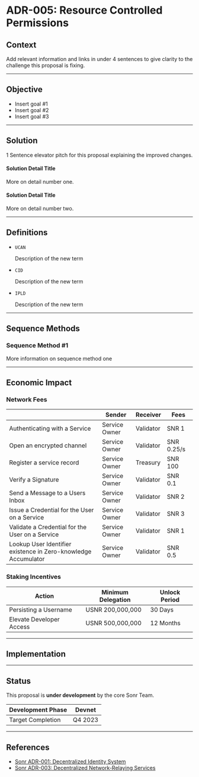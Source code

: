 # ADR-005: Resource Controlled Permissions

## Context

Add relevant information and links in under 4 sentences to give clarity to the challenge this proposal is fixing.

---

## O**bjective**

- Insert goal #1
- Insert goal #2
- Insert goal #3

---

## Solution

1 Sentence elevator pitch for this proposal explaining the improved changes.

#### Solution Detail Title

More on detail number one.

#### Solution Detail Title

More on detail number two.

---

## Definitions

- `UCAN`

  Description of the new term

- `CID`

  Description of the new term

- `IPLD`

  Description of the new term

---

## Sequence Methods

### Sequence Method #1

More information on sequence method one

---

## Economic Impact

### Network Fees

|                                                                | Sender        | Receiver  | Fees       |
| -------------------------------------------------------------- | ------------- | --------- | ---------- |
| Authenticating with a Service                                  | Service Owner | Validator | SNR 1      |
| Open an encrypted channel                                      | Service Owner | Validator | SNR 0.25/s |
| Register a service record                                      | Service Owner | Treasury  | SNR 100    |
| Verify a Signature                                             | Service Owner | Validator | SNR 0.1    |
| Send a Message to a Users Inbox                                | Service Owner | Validator | SNR 2      |
| Issue a Credential for the User on a Service                   | Service Owner | Validator | SNR 3      |
| Validate a Credential for the User on a Service                | Service Owner | Validator | SNR 1      |
| Lookup User Identifier existence in Zero-knowledge Accumulator | Service Owner | Validator | SNR 0.5    |

### Staking Incentives

| Action                   | Minimum Delegation | Unlock Period |
| ------------------------ | ------------------ | ------------- |
| Persisting a Username    | USNR 200,000,000   | 30 Days       |
| Elevate Developer Access | USNR 500,000,000   | 12 Months     |

---

## Implementation

---

## Status

This proposal is **under development** by the core Sonr Team.

| Development Phase | Devnet  |
| ----------------- | ------- |
| Target Completion | Q4 2023 |

---

## References

- [Sonr ADR-001: Decentralized Identity System](https://www.notion.so/ADR-002-Decentralized-Identity-Specification-01102d0fa712448b8893fe1bdc689d1e?pvs=21)
- [Sonr ADR-003: Decentralized Network-Relaying Services](https://www.notion.so/ADR-003-Authoritative-Application-Records-9b579f508d14454bbe995c9dc430c345?pvs=21)
